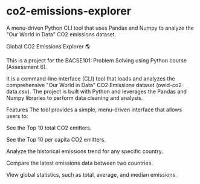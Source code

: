 # co2-emissions-explorer
A menu-driven Python CLI tool that uses Pandas and Numpy to analyze the "Our World in Data" CO2 emissions dataset.

Global CO2 Emissions Explorer 🌎

This is a project for the BACSE101: Problem Solving using Python course (Assessment 6).

It is a command-line interface (CLI) tool that loads and analyzes the comprehensive "Our World in Data" CO2 Emissions dataset (owid-co2-data.csv). The project is built with Python and leverages the Pandas and Numpy libraries to perform data cleaning and analysis.

Features
The tool provides a simple, menu-driven interface that allows users to:

See the Top 10 total CO2 emitters.

See the Top 10 per capita CO2 emitters.

Analyze the historical emissions trend for any specific country.

Compare the latest emissions data between two countries.

View global statistics, such as total, average, and median emissions.
